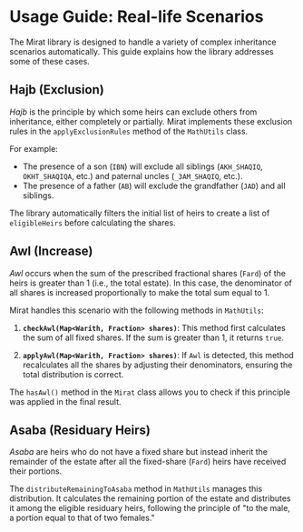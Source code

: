# Usage Guide: Real-life Scenarios

The Mirat library is designed to handle a variety of complex inheritance scenarios automatically. This guide explains how the library addresses some of these cases.

## Hajb (Exclusion)

*Hajb* is the principle by which some heirs can exclude others from inheritance, either completely or partially. Mirat implements these exclusion rules in the `applyExclusionRules` method of the `MathUtils` class.

For example:
* The presence of a son (`IBN`) will exclude all siblings (`AKH_SHAQIQ`, `OKHT_SHAQIQA`, etc.) and paternal uncles (`_3AM_SHAQIQ`, etc.).
* The presence of a father (`AB`) will exclude the grandfather (`JAD`) and all siblings.

The library automatically filters the initial list of heirs to create a list of `eligibleHeirs` before calculating the shares.

## Awl (Increase)

*Awl* occurs when the sum of the prescribed fractional shares (`Fard`) of the heirs is greater than 1 (i.e., the total estate). In this case, the denominator of all shares is increased proportionally to make the total sum equal to 1.

Mirat handles this scenario with the following methods in `MathUtils`:

1.  **`checkAwl(Map<Warith, Fraction> shares)`**: This method first calculates the sum of all fixed shares. If the sum is greater than 1, it returns `true`.

2.  **`applyAwl(Map<Warith, Fraction> shares)`**: If `Awl` is detected, this method recalculates all the shares by adjusting their denominators, ensuring the total distribution is correct.

The `hasAwl()` method in the `Mirat` class allows you to check if this principle was applied in the final result.

## Asaba (Residuary Heirs)

*Asaba* are heirs who do not have a fixed share but instead inherit the remainder of the estate after all the fixed-share (`Fard`) heirs have received their portions.

The `distributeRemainingToAsaba` method in `MathUtils` manages this distribution. It calculates the remaining portion of the estate and distributes it among the eligible residuary heirs, following the principle of "to the male, a portion equal to that of two females."